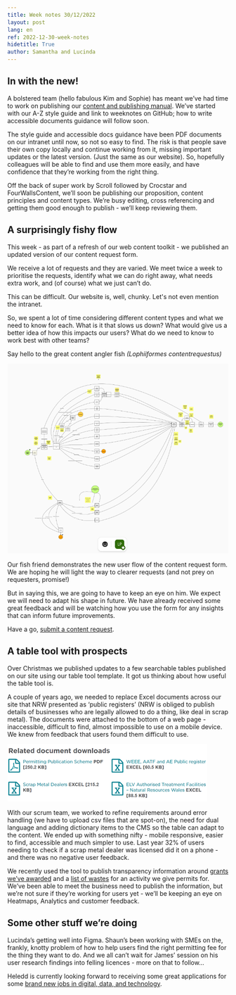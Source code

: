 ```yaml
---
title: Week notes 30/12/2022
layout: post
lang: en
ref: 2022-12-30-week-notes
hidetitle: True
author: Samantha and Lucinda
---
```

## In with the new!

A bolstered team (hello fabulous Kim and Sophie) has meant we’ve had time to work on publishing our [content and publishing manual](https://naturalresources.wales/footer-links/content-and-publishing-manual). We’ve started with our A-Z style guide and link to weeknotes on GitHub; how to write accessible documents guidance will follow soon.

The style guide and accessible docs guidance have been PDF documents on our intranet until now, so not so easy to find. The risk is that people save their own copy locally and continue working from it, missing important updates or the latest version. (Just the same as our website). So, hopefully colleagues will be able to find and use them more easily, and have confidence that they’re working from the right thing.

Off the back of super work by Scroll followed by Crocstar and FourWallsContent, we’ll soon be publishing our proposition, content principles and content types. We’re busy editing, cross referencing and getting them good enough to publish - we’ll keep reviewing them.

## A surprisingly fishy flow

This week - as part of a refresh of our web content toolkit - we published an updated version of our content request form.

We receive a lot of requests and they are varied. We meet twice a week to prioritise the requests, identify what we can do right away, what needs extra work, and (of course) what we just can’t do.

This can be difficult. Our website is, well, chunky. Let's not even mention the intranet.

So, we spent a lot of time considering different content types and what we need to know for each. What is it that slows us down? What would give us a better idea of how this impacts our users? What do we need to know to work best with other teams?

Say hello to the great content angler fish *(Lophiiformes contentrequestus)*

![alt text](https://github.com/nrw-digital/week-notes/blob/35e5ef9f10048a5debbb4287323b03ad8a728887/images/Fish.PNG?raw=true)

Our fish friend demonstrates the new user flow of the content request form. We are hoping he will light the way to clearer requests (and not prey on requesters, promise!)

But in saying this, we are going to have to keep an eye on him. We expect we will need to adapt his shape in future. We have already received some great feedback and will be watching how you use the form for any insights that can inform future improvements.

Have a go, [submit a content request](https://www.smartsurvey.co.uk/s/SCU7CL/).

## A table tool with prospects

Over Christmas we published updates to a few searchable tables published on our site using our table tool template. It got us thinking about how useful the table tool is. 

A couple of years ago, we needed to replace Excel documents across our site that NRW presented as ‘public registers’ (NRW is obliged to publish details of businesses who are legally allowed to do a thing, like deal in scrap metal). The documents were attached to the bottom of a web page - inaccessible, difficult to find, almost impossible to use on a mobile device. We knew from feedback that users found them difficult to use.

![alt text](https://github.com/nrw-digital/week-notes/blob/ede4d5dbaab56c568a51825e456ad6b9da5f0ed8/images/Table%20downloads.png?raw=true)

With our scrum team, we worked to refine requirements around error handling (we have to upload csv files that are spot-on), the need for dual language and adding dictionary items to the CMS so the table can adapt to the content. We ended up with something nifty - mobile responsive, easier to find, accessible and much simpler to use. Last year 32% of users needing to check if a scrap metal dealer was licensed did it on a phone - and there was no negative user feedback. 

We recently used the tool to publish transparency information around [grants we’ve awarded](https://naturalresources.wales/about-us/grants-and-funding/grants-awarded/?lang=en) and a [list of wastes](https://naturalresources.wales/permits-and-permissions/waste-permitting/depositing-waste-for-recovery/check-waste-types-used-in-a-typical-deposit-for-recovery-activity/?lang=en) for an activity we give permits for.  We’ve been able to meet the business need to publish the information, but we’re not sure if they’re working for users yet - we’ll be keeping an eye on Heatmaps, Analytics and customer feedback.

## Some other stuff we’re doing

Lucinda’s getting well into Figma. Shaun’s been working with SMEs on the, frankly, knotty problem of how to help users find the right permitting fee for the thing they want to do. And we all can’t wait for James’ session on his user research findings into felling licences - more on that to follow…

Heledd is currently looking forward to receiving some great applications for some [brand new jobs in digital, data, and technology](https://naturalresources.wales/about-us/news/blog/brand-new-jobs-in-digital-data-and-technology/?lang=en).
